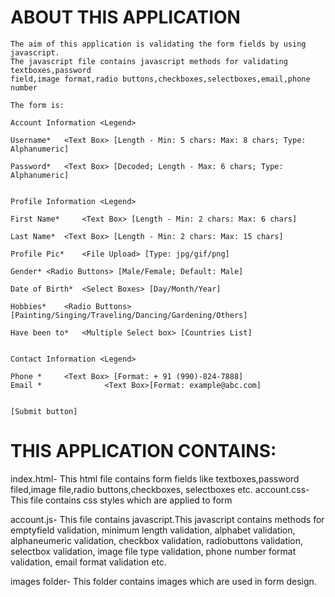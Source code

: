       
ABOUT THIS APPLICATION
=======================================================================================================================
    
    The aim of this application is validating the form fields by using javascript.
    The javascript file contains javascript methods for validating textboxes,password
    field,image format,radio buttons,checkboxes,selectboxes,email,phone number
    
    The form is:
    
    Account Information	<Legend>

    Username*	<Text Box> [Length - Min: 5 chars: Max: 8 chars; Type: Alphanumeric]

    Password*	<Text Box> [Decoded; Length - Max: 6 chars; Type: Alphanumeric]


    Profile Information	<Legend>

    First Name* 	<Text Box> [Length - Min: 2 chars: Max: 6 chars] 

    Last Name*	<Text Box> [Length - Min: 2 chars: Max: 15 chars] 

    Profile Pic*	<File Upload> [Type: jpg/gif/png]

    Gender*	<Radio Buttons> [Male/Female; Default: Male]

    Date of Birth*	<Select Boxes> [Day/Month/Year]

    Hobbies*	<Radio Buttons> [Painting/Singing/Traveling/Dancing/Gardening/Others]

    Have been to*	<Multiple Select box> [Countries List]


    Contact Information	<Legend>

    Phone * 	<Text Box> [Format: + 91 (990)-824-7888] 
    Email *              <Text Box>[Format: example@abc.com]
    
										                                    [Submit button]
										                                    
THIS APPLICATION CONTAINS:
======================================================================================================================
      
index.html- This html file contains form fields like textboxes,password filed,image file,radio buttons,checkboxes,
            selectboxes etc.
account.css- This file contains css styles which are applied to form

account.js- This file contains javascript.This javascript contains methods for
            emptyfield validation,
            minimum length validation,
            alphabet validation,
            alphaneumeric validation,
            checkbox validation,
            radiobuttons validation,
            selectbox validation,
            image file type validation,
            phone number format validation,
            email format validation etc.
            
images folder- This folder contains images which are used in form design.
            
    
